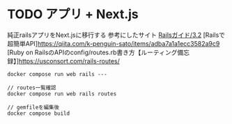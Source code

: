 # TODO アプリ + Next.js
純正railsアプリをNext.jsに移行する
参考にしたサイト
[Railsガイド/3.2](https://railsguides.jp/api_app.html#%E6%97%A2%E5%AD%98%E3%82%A2%E3%83%97%E3%83%AA%E3%82%B1%E3%83%BC%E3%82%B7%E3%83%A7%E3%83%B3%E3%82%92%E5%A4%89%E6%9B%B4%E3%81%99%E3%82%8B)
[Railsで超簡単API]https://qiita.com/k-penguin-sato/items/adba7a1a1ecc3582a9c9
[Ruby on RailsのAPIのconfig/routes.rb書き方【ルーティング備忘録】]https://usconsort.com/rails-routes/
```
docker compose run web rails ---

// routes一覧確認
docker compose run web rails routes

// gemfileを編集後
docker compose build
```

